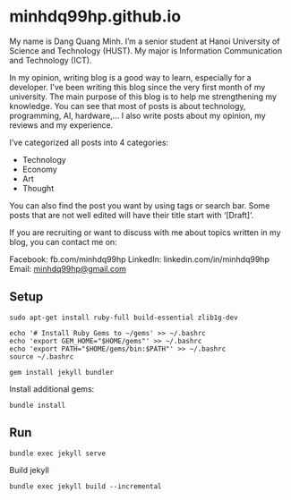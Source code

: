 # minhdq99hp.github.io

My name is Dang Quang Minh. I’m a senior student at Hanoi University of Science and Technology (HUST). My major is Information Communication and Technology (ICT).

In my opinion, writing blog is a good way to learn, especially for a developer. I’ve been writing this blog since the very first month of my university. The main purpose of this blog is to help me strengthening my knowledge. You can see that most of posts is about technology, programming, AI, hardware,… I also write posts about my opinion, my reviews and my experience.

I’ve categorized all posts into 4 categories:

- Technology
- Economy
- Art
- Thought

You can also find the post you want by using tags or search bar. Some posts that are not well edited will have their title start with ‘[Draft]’.

If you are recruiting or want to discuss with me about topics written in my blog, you can contact me on:

Facebook: fb.com/minhdq99hp
LinkedIn: linkedin.com/in/minhdq99hp
Email: minhdq99hp@gmail.com

## Setup
```
sudo apt-get install ruby-full build-essential zlib1g-dev
```

```
echo '# Install Ruby Gems to ~/gems' >> ~/.bashrc
echo 'export GEM_HOME="$HOME/gems"' >> ~/.bashrc
echo 'export PATH="$HOME/gems/bin:$PATH"' >> ~/.bashrc
source ~/.bashrc
```

```
gem install jekyll bundler
```

Install additional gems:
```
bundle install
```

## Run
```
bundle exec jekyll serve
```

Build jekyll
```
bundle exec jekyll build --incremental
```

